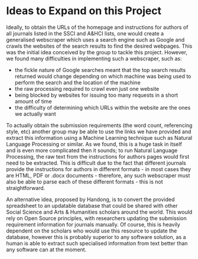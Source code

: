 # Ideas to Expand on this Project

Ideally, to obtain the URLs of the homepage and instructions for authors of all journals listed in the SSCI and A&HCI lists, one would create a generalised webscraper which uses a search engine such as Google and crawls the websites of the search results to find the desired webpages. This was the initial idea conceived by the group to tackle this project. However, we found many difficulties in implementing such a webscraper, such as:
  * the fickle nature of Google searches meant that the top search results returned would change depending on which machine was being used to perform the search and the location of the machine
  * the raw processing required to crawl even just one website
  * being blocked by websites for issuing too many requests in a short amount of time
  * the difficulty of determining which URLs within the website are the ones we actually want

To actually obtain the submission requirements (the word count, referencing style, etc) another group may be able to use the links we have provided and extract this information using a Machine Learning technique such as Natural Language Processing or similar. As we found, this is a huge task in itself and is even more complicated then it sounds; to run Natural Language Processing, the raw text from the instructions for authors pages would first need to be extracted. This is difficult due to the fact that different journals provide the instructions for authors in different formats - in most cases they are HTML, PDF or .docx documents - therefore, any such webscraper must also be able to parse each of these different formats - this is not straightforward.

An alternative idea, proposed by Handong, is to convert the provided spreadsheet to an updatable database that could be shared with other Social Science and Arts & Humanities scholars around the world. This would rely on Open Source principles, with researchers updating the submission requirement information for journals manually. Of course, this is heavily dependent on the scholars who would use this resource to update the database, however this is probably superior to any software solution, as a human is able to extract such specialised information from text better than any software can at the moment.   
